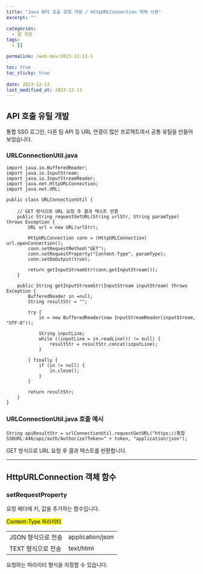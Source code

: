 ```yaml
---
title: "Java API 호출 유틸 개발 / HttpURLConnection 객체 사용"
excerpt: ""

categories:
  - 웹 개발
tags:
  - []

permalink: /web-dev/2023-12-13-1

toc: true
toc_sticky: true
 
date: 2023-12-13
last_modified_at: 2023-12-13
---
```


## API 호출 유틸 개발

통합 SSO 로그인, 다른 팀 API 등 URL 연결이 많은 프로젝트여서 공통 유틸을 만들어보았습니다.

### URLConnectionUtil.java
```
import java.io.BufferedReader;
import java.io.InputStream;
import java.io.InputStreamReader;
import java.net.HttpURLConnection;
import java.net.URL;

public class URLConnectionUtil {

	// GET 방식으로 URL 요청 후 결과 텍스트 반환
	public String requestGetURL(String urlStr, String paramType) throws Exception {
		URL url = new URL(urlStr);
		
		HttpURLConnection conn = (HttpURLConnection) url.openConnection();
		conn.setRequestMethod("GET");
		conn.setRequestProperty("Content-Type", paramType);
		conn.setDoOutput(true);
	
		return getInputStreamStr(conn.getInputStream());
	}

	public String getInputStreamStr(InputStream inputStream) throws Exception {
		BufferedReader in =null;
		String resultStr = "";
		
		try {
			in = new BufferedReader(new InputStreamReader(inputStream, "UTF-8"));

			String inputLine;
			while ((inputLine = in.readLine()) != null) {
				resultStr = resultStr.concat(inputLine);
			}

		} finally {
			if (in != null) {
				in.close();
			}
		}
		
		return resultStr;
	}
}

```

### URLConnectionUtil.java 호출 예시
```
String apiResultStr = urlConnectionUtil.requestGetURL("https://통합SSOURL:446/api/auth/Authorize?Token=" + token, "application/json");
```
GET 방식으로 URL 요청 후 결과 텍스트를 반환합니다.

---

## HttpURLConnection 객체 함수

### setRequestProperty
요청 헤더에 키, 값을 추가하는 함수입니다.

<mark>Content-Type 파라미터</mark>
<table>
  <tbody>
    <tr>
      <td>JSON 형식으로 전송</td>
      <td>application/json</td>
    </tr>
    <tr>
      <td>TEXT 형식으로 전송</td>
      <td>text/html</td>
    </tr>
  </tbody>
</table>
요청하는 파라미터 형식을 지정할 수 있습니다.
